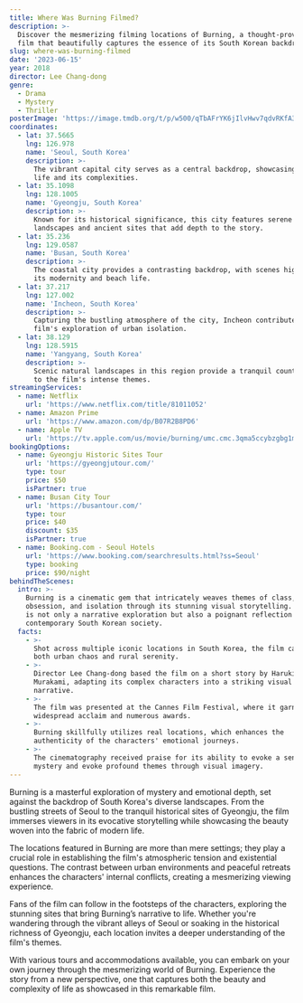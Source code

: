 ```yaml
---
title: Where Was Burning Filmed?
description: >-
  Discover the mesmerizing filming locations of Burning, a thought-provoking
  film that beautifully captures the essence of its South Korean backdrop.
slug: where-was-burning-filmed
date: '2023-06-15'
year: 2018
director: Lee Chang-dong
genre:
  - Drama
  - Mystery
  - Thriller
posterImage: 'https://image.tmdb.org/t/p/w500/qTbAFrYK6jIlvHwv7qdvRKfA3jE.jpg'
coordinates:
  - lat: 37.5665
    lng: 126.978
    name: 'Seoul, South Korea'
    description: >-
      The vibrant capital city serves as a central backdrop, showcasing urban
      life and its complexities.
  - lat: 35.1098
    lng: 128.1005
    name: 'Gyeongju, South Korea'
    description: >-
      Known for its historical significance, this city features serene
      landscapes and ancient sites that add depth to the story.
  - lat: 35.236
    lng: 129.0587
    name: 'Busan, South Korea'
    description: >-
      The coastal city provides a contrasting backdrop, with scenes highlighting
      its modernity and beach life.
  - lat: 37.217
    lng: 127.002
    name: 'Incheon, South Korea'
    description: >-
      Capturing the bustling atmosphere of the city, Incheon contributes to the
      film's exploration of urban isolation.
  - lat: 38.129
    lng: 128.5915
    name: 'Yangyang, South Korea'
    description: >-
      Scenic natural landscapes in this region provide a tranquil counterpoint
      to the film's intense themes.
streamingServices:
  - name: Netflix
    url: 'https://www.netflix.com/title/81011052'
  - name: Amazon Prime
    url: 'https://www.amazon.com/dp/B07R2B8PD6'
  - name: Apple TV
    url: 'https://tv.apple.com/us/movie/burning/umc.cmc.3qma5ccybzgbg1m7jhy0wbz4v'
bookingOptions:
  - name: Gyeongju Historic Sites Tour
    url: 'https://gyeongjutour.com/'
    type: tour
    price: $50
    isPartner: true
  - name: Busan City Tour
    url: 'https://busantour.com/'
    type: tour
    price: $40
    discount: $35
    isPartner: true
  - name: Booking.com - Seoul Hotels
    url: 'https://www.booking.com/searchresults.html?ss=Seoul'
    type: booking
    price: $90/night
behindTheScenes:
  intro: >-
    Burning is a cinematic gem that intricately weaves themes of class,
    obsession, and isolation through its stunning visual storytelling. The film
    is not only a narrative exploration but also a poignant reflection of
    contemporary South Korean society.
  facts:
    - >-
      Shot across multiple iconic locations in South Korea, the film captures
      both urban chaos and rural serenity.
    - >-
      Director Lee Chang-dong based the film on a short story by Haruki
      Murakami, adapting its complex characters into a striking visual
      narrative.
    - >-
      The film was presented at the Cannes Film Festival, where it garnered
      widespread acclaim and numerous awards.
    - >-
      Burning skillfully utilizes real locations, which enhances the
      authenticity of the characters' emotional journeys.
    - >-
      The cinematography received praise for its ability to evoke a sense of
      mystery and evoke profound themes through visual imagery.
---
```


<BurningFilmGuide />

Burning is a masterful exploration of mystery and emotional depth, set against the backdrop of South Korea's diverse landscapes. From the bustling streets of Seoul to the tranquil historical sites of Gyeongju, the film immerses viewers in its evocative storytelling while showcasing the beauty woven into the fabric of modern life.

The locations featured in Burning are more than mere settings; they play a crucial role in establishing the film's atmospheric tension and existential questions. The contrast between urban environments and peaceful retreats enhances the characters' internal conflicts, creating a mesmerizing viewing experience.

Fans of the film can follow in the footsteps of the characters, exploring the stunning sites that bring Burning’s narrative to life. Whether you're wandering through the vibrant alleys of Seoul or soaking in the historical richness of Gyeongju, each location invites a deeper understanding of the film's themes. 

With various tours and accommodations available, you can embark on your own journey through the mesmerizing world of Burning. Experience the story from a new perspective, one that captures both the beauty and complexity of life as showcased in this remarkable film.
